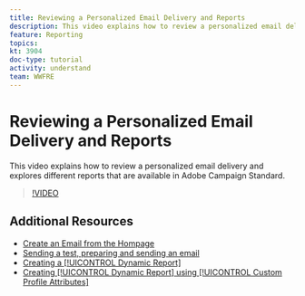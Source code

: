 ```yaml
---
title: Reviewing a Personalized Email Delivery and Reports
description: This video explains how to review a personalized email delivery and explores different reports that are available in Adobe Campaign Standard (ACS).
feature: Reporting
topics: 
kt: 3904
doc-type: tutorial
activity: understand
team: WWFRE
---
```


# Reviewing a Personalized Email Delivery and Reports

This video explains how to review a personalized email delivery and explores different reports that are available in Adobe Campaign Standard.

>[!VIDEO](https://video.tv.adobe.com/v/21389?quality=12)

## Additional Resources

* [Create an Email from the Hompage](/help/acs/communication-channels/email/create-email-from-homepage.md)
* [Sending a test, preparing and sending an email](/help/acs/communication-channels/email/sending-test-preparing-sending-email.md)
* [Creating a [!UICONTROL Dynamic Report]](/help/acs/reporting/creating-a-dynamic-report.md)
* [Creating [!UICONTROL Dynamic Report] using [!UICONTROL Custom Profile Attributes]](/help/acs/reporting/custom-profile-attributes-dynamic-reports.md)
